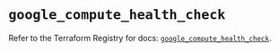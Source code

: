 # `google_compute_health_check`

Refer to the Terraform Registry for docs: [`google_compute_health_check`](https://registry.terraform.io/providers/hashicorp/google/6.34.1/docs/resources/compute_health_check).
